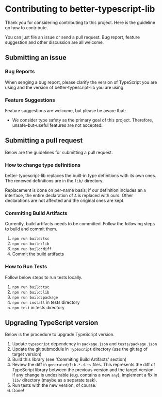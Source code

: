 # Contributing to better-typescript-lib

Thank you for considering contributing to this project. Here is the guideline on how to contribute.

You can just file an issue or send a pull request. Bug report, feature suggestion and other discussion are all welcome.

## Submitting an issue

### Bug Reports

When senging a bug report, please clarify the version of TypeScript you are using and the version of better-typescript-lib you are using.

### Feature Suggestions

Feature suggestions are welcome, but please be aware that:

- We consider type safety as the primary goal of this project. Therefore, unsafe-but-useful features are not accepted.

## Submitting a pull request

Below are the guidelines for submitting a pull request.

### How to change type definitions

better-typescript-lib replaces the built-in type definitions with its own ones. The renewed definitions are in the `lib/` directory.

Replacement is done on per-name basis; if our definition includes an `A` interface, the entire declaration of `A` is replaced with ours. Other declarations are not affected and the original ones are kept.

### Commiting Build Artifacts

Currently, build artifacts needs to be committed. Follow the following steps to build and commit them.

1. `npm run build:tsc`
2. `npm run build:lib`
3. `npm run build:diff`
4. Commit the build artifacts

### How to Run Tests

Follow below steps to run tests locally.

1. `npm run build:tsc`
2. `npm run build:lib`
3. `npm run build:package`
4. `npm run install` in tests directory
5. `npm test` in tests directory

## Upgrading TypeScript version

Below is the procedure to upgrade TypeScript version.

1. Update `typescript` dependency in `package.json` and `tests/package.json`
2. Update the git submodule in `TypeScript` directory (use the git tag of target version)
3. Build this library (see 'Commiting Build Artifacts' section)
4. Review the diff in `generated/lib.*.d.ts` files. This represents the diff of TypeScript library between the previous version and the target version. If any change is undesirable (e.g. contains a new `any`), implement a fix in `lib/` directory (maybe as a separate task).
5. Run tests with the new version, of course.
6. Done!

